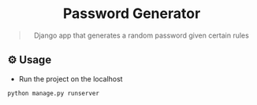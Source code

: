 <div align="center">
  <h1>Password Generator</h1>
  <blockquote>Django app that generates a random password given certain rules</blockquote>
</div>

## ⚙️ Usage

- Run the project on the localhost

```
python manage.py runserver
```
